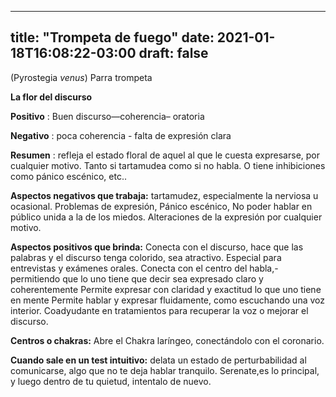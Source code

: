 
---
title: "Trompeta de fuego"
date: 2021-01-18T16:08:22-03:00
draft: false
--- 
        

 

 



(Pyrostegia *venus*) Parra trompeta


**La flor del discurso** 
 


**Positivo** : Buen
 discurso—coherencia– oratoria


**Negativo** : poca coherencia -
 falta de expresión clara
 


**Resumen** : refleja
 el estado floral de aquel al que le cuesta expresarse, por cualquier motivo.
 Tanto si tartamudea como si no habla. O tiene inhibiciones como pánico
 escénico, etc..
 
**Aspectos negativos que
 trabaja:** tartamudez,
 especialmente la nerviosa u ocasional.
Problemas
 de expresión,
Pánico
 escénico, 
No
 poder hablar en público unida a la de los miedos.
Alteraciones
 de la expresión por cualquier motivo.
 


**Aspectos positivos que brinda:**  Conecta con el discurso, hace que las palabras y el
 discurso tenga colorido, sea atractivo. Especial para entrevistas y exámenes
 orales. Conecta con el centro del habla,- permitiendo que lo uno tiene que
 decir sea expresado claro y coherentemente
Permite expresar con
 claridad y exactitud lo que uno tiene en mente Permite hablar y expresar
 fluidamente, como escuchando una voz interior.
Coadyudante en
 tratamientos para recuperar la voz o mejorar el discurso.


**Centros o chakras:**  Abre el Chakra laríngeo, conectándolo con el coronario. 
 


**Cuando sale en un test intuitivo:**  delata un estado de perturbabilidad al comunicarse,
 algo que no te deja hablar tranquilo. Serenate,es lo principal, y luego dentro de tu quietud, intentalo de nuevo.
 



  
  
  
  
  
  
  
  
  
  
  
  









